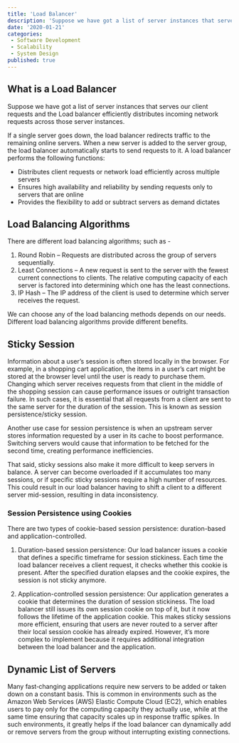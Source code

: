 ```yaml
---
title: 'Load Balancer'
description: 'Suppose we have got a list of server instances that serves our client requests and the Load balancer efficiently distributes incoming network requests across those server instances.'
date: '2020-01-21'
categories:
 - Software Development
 - Scalability
 - System Design
published: true
---
```


## What is a Load Balancer

Suppose we have got a list of server instances that serves our client requests and the Load balancer efficiently distributes incoming network requests across those server instances.

If a single server goes down, the load balancer redirects traffic to the remaining online servers. When a new server is added to the server group, the load balancer automatically starts to send requests to it. A load balancer performs the following functions:

- Distributes client requests or network load efficiently across multiple servers
- Ensures high availability and reliability by sending requests only to servers that are online
- Provides the flexibility to add or subtract servers as demand dictates

## Load Balancing Algorithms

There are different load balancing algorithms; such as -

1. Round Robin – Requests are distributed across the group of servers sequentially.
2. Least Connections – A new request is sent to the server with the fewest current connections to clients. The relative computing capacity of each server is factored into determining which one has the least connections.
3. IP Hash – The IP address of the client is used to determine which server receives the request.

We can choose any of the load balancing methods depends on our needs. Different load balancing algorithms provide different benefits.

## Sticky Session

Information about a user’s session is often stored locally in the browser. For example, in a shopping cart application, the items in a user’s cart might be stored at the browser level until the user is ready to purchase them. Changing which server receives requests from that client in the middle of the shopping session can cause performance issues or outright transaction failure. In such cases, it is essential that all requests from a client are sent to the same server for the duration of the session. This is known as session persistence/sticky session.

Another use case for session persistence is when an upstream server stores information requested by a user in its cache to boost performance. Switching servers would cause that information to be fetched for the second time, creating performance inefficiencies.

That said, sticky sessions also make it more difficult to keep servers in balance. A server can become overloaded if it accumulates too many sessions, or if specific sticky sessions require a high number of resources. This could result in our load balancer having to shift a client to a different server mid-session, resulting in data inconsistency.

### Session Persistence using Cookies
There are two types of cookie-based session persistence: duration-based and application-controlled.

1. Duration-based session persistence: Our load balancer issues a cookie that defines a specific timeframe for session stickiness. Each time the load balancer receives a client request, it checks whether this cookie is present. After the specified duration elapses and the cookie expires, the session is not sticky anymore.

2. Application-controlled session persistence: Our application generates a cookie that determines the duration of session stickiness. The load balancer still issues its own session cookie on top of it, but it now follows the lifetime of the application cookie. This makes sticky sessions more efficient, ensuring that users are never routed to a server after their local session cookie has already expired. However, it’s more complex to implement because it requires additional integration between the load balancer and the application.

## Dynamic List of Servers
Many fast‑changing applications require new servers to be added or taken down on a constant basis. This is common in environments such as the Amazon Web Services (AWS) Elastic Compute Cloud (EC2), which enables users to pay only for the computing capacity they actually use, while at the same time ensuring that capacity scales up in response traffic spikes. In such environments, it greatly helps if the load balancer can dynamically add or remove servers from the group without interrupting existing connections.